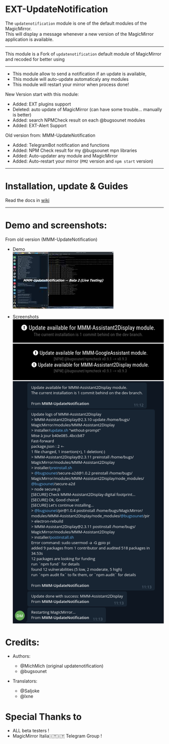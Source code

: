 # EXT-UpdateNotification

The `updatenotification` module is one of the default modules of the MagicMirror.<br>
This will display a message whenever a new version of the MagicMirror application is available.

---
This module is a Fork of `updatenotification` default module of MagicMirror and recoded for better using

---

 * This module allow to send a notification if an update is available,
 * This module will auto-update automaticaly any modules
 * This module will restart your mirror when process done!

New Version start with this module:
* Added: EXT plugins support
* Deleted: auto update of MagicMirror (can have some trouble... manually is better)
* Added: search NPMCheck result on each @bugsounet modules
* Added: EXT-Alert Support

Old version from: MMM-UpdateNotification
* Added: TelegramBot notification and functions
* Added: NPM Check result for my @bugsounet mpn libraries
* Added: Auto-updater any module and MagicMirror
* Added: Auto-restart your mirror (`PM2` version and `npm start` version)

---
# Installation, update & Guides
Read the docs in [wiki](https://wiki.bugsounet.fr/EXT-UpdateNotification)<br>

---
# Demo and screenshots:
From old version (MMM-UpdateNotification)
- Demo<br>
[![](https://raw.githubusercontent.com/bugsounet/MMM-UpdateNotification/dev/shoot/video.jpg)](https://www.youtube.com/watch?v=ip0wGeLl-7s)

- Screenshots<br>
![](https://raw.githubusercontent.com/bugsounet/MMM-UpdateNotification/dev/shoot/shot3.png)
![](https://raw.githubusercontent.com/bugsounet/MMM-UpdateNotification/dev/shoot/shot1.png)
![](https://raw.githubusercontent.com/bugsounet/MMM-UpdateNotification/dev/shoot/shot2.png)

# Credits:
  - Authors:
    - @MichMich (original updatenotification)
    - @bugsounet

  - Translators:
    - @Saljoke
    - @lxne

 # Special Thanks to
  - ALL beta testers !
  - MagicMirror Italia🇮🇹🇮🇹 Telegram Group !
